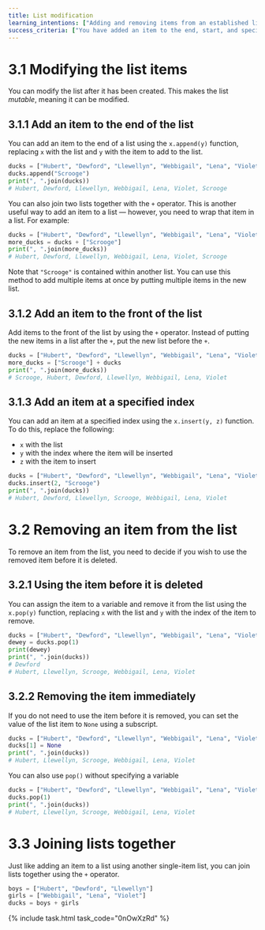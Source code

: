 ```yaml
---
title: List modification
learning_intentions: ["Adding and removing items from an established list"]
success_criteria: ["You have added an item to the end, start, and specified position in an established list", "You have removed a specified item from an established list"]
---
```

 
# 3.1 Modifying the list items

You can modify the list after it has been created. This makes the list *mutable*, meaning it can be modified.

## 3.1.1 Add an item to the end of the list

You can add an item to the end of a list using the ``x.append(y)`` function, replacing ``x`` with the list and ``y`` with the item to add to the list.

```python
ducks = ["Hubert", "Dewford", "Llewellyn", "Webbigail", "Lena", "Violet"]
ducks.append("Scrooge")
print(", ".join(ducks))
# Hubert, Dewford, Llewellyn, Webbigail, Lena, Violet, Scrooge
```

You can also join two lists together with the ``+`` operator. This is another useful way to add an item to a list — however, you need to wrap that item in a list. For example:

```python
ducks = ["Hubert", "Dewford", "Llewellyn", "Webbigail", "Lena", "Violet"]
more_ducks = ducks + ["Scrooge"]
print(", ".join(more_ducks))
# Hubert, Dewford, Llewellyn, Webbigail, Lena, Violet, Scrooge
```

Note that ``"Scrooge"`` is contained within another list. You can use this method to add multiple items at once by putting multiple items in the new list.

## 3.1.2 Add an item to the front of the list

Add items to the front of the list by using the ``+`` operator. Instead of putting the new items in a list after the ``+``, put the new list before the ``+``.

```python
ducks = ["Hubert", "Dewford", "Llewellyn", "Webbigail", "Lena", "Violet"]
more_ducks = ["Scrooge"] + ducks
print(", ".join(more_ducks))
# Scrooge, Hubert, Dewford, Llewellyn, Webbigail, Lena, Violet
```

## 3.1.3 Add an item at a specified index

You can add an item at a specified index using the ``x.insert(y, z)`` function. To do this, replace the following:

- ``x`` with the list
- ``y`` with the index where the item will be inserted
- ``z`` with the item to insert

```python
ducks = ["Hubert", "Dewford", "Llewellyn", "Webbigail", "Lena", "Violet"]
ducks.insert(2, "Scrooge")
print(", ".join(ducks))
# Hubert, Dewford, Llewellyn, Scrooge, Webbigail, Lena, Violet
```

# 3.2 Removing an item from the list

To remove an item from the list, you need to decide if you wish to use the removed item before it is deleted.

## 3.2.1 Using the item before it is deleted

You can assign the item to a variable and remove it from the list using the ``x.pop(y)`` function, replacing ``x`` with the list and ``y`` with the index of the item to remove.

```python
ducks = ["Hubert", "Dewford", "Llewellyn", "Webbigail", "Lena", "Violet"]
dewey = ducks.pop(1)
print(dewey)
print(", ".join(ducks))
# Dewford
# Hubert, Llewellyn, Scrooge, Webbigail, Lena, Violet
```

## 3.2.2 Removing the item immediately

If you do not need to use the item before it is removed, you can set the value of the list item to ``None`` using a subscript.

```python
ducks = ["Hubert", "Dewford", "Llewellyn", "Webbigail", "Lena", "Violet"]
ducks[1] = None
print(", ".join(ducks))
# Hubert, Llewellyn, Scrooge, Webbigail, Lena, Violet
```

You can also use ``pop()`` without specifying a variable

```python
ducks = ["Hubert", "Dewford", "Llewellyn", "Webbigail", "Lena", "Violet"]
ducks.pop(1)
print(", ".join(ducks))
# Hubert, Llewellyn, Scrooge, Webbigail, Lena, Violet
```

# 3.3 Joining lists together

Just like adding an item to a list using another single-item list, you can join lists together using the ``+`` operator.

```python
boys = ["Hubert", "Dewford", "Llewellyn"]
girls = ["Webbigail", "Lena", "Violet"]
ducks = boys + girls
```

{% include task.html task_code="0nOwXzRd" %}